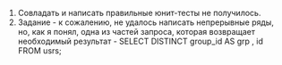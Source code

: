 1. Совладать и написать правильные юнит-тесты не получилось.
2. Задание - к сожалению, не удалось написать непрерывные ряды, но, как я понял, одна из частей запроса, которая возвращает необходимый результат - SELECT DISTINCT group_id AS grp , id FROM usrs;
